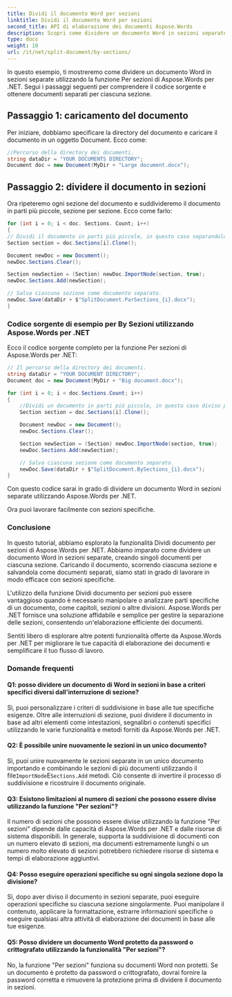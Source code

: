 ```yaml
---
title: Dividi il documento Word per sezioni
linktitle: Dividi il documento Word per sezioni
second_title: API di elaborazione dei documenti Aspose.Words
description: Scopri come dividere un documento Word in sezioni separate utilizzando Aspose.Words per .NET con un esempio di codice completo.
type: docs
weight: 10
url: /it/net/split-document/by-sections/
---
```


In questo esempio, ti mostreremo come dividere un documento Word in sezioni separate utilizzando la funzione Per sezioni di Aspose.Words per .NET. Segui i passaggi seguenti per comprendere il codice sorgente e ottenere documenti separati per ciascuna sezione.

## Passaggio 1: caricamento del documento

Per iniziare, dobbiamo specificare la directory del documento e caricare il documento in un oggetto Document. Ecco come:

```csharp
//Percorso della directory dei documenti.
string dataDir = "YOUR DOCUMENTS DIRECTORY";
Document doc = new Document(MyDir + "Large document.docx");
```

## Passaggio 2: dividere il documento in sezioni

Ora ripeteremo ogni sezione del documento e suddivideremo il documento in parti più piccole, sezione per sezione. Ecco come farlo:

```csharp
for (int i = 0; i < doc. Sections. Count; i++)
{
// Dividi il documento in parti più piccole, in questo caso separandolo per sezione.
Section section = doc.Sections[i].Clone();

Document newDoc = new Document();
newDoc.Sections.Clear();

Section newSection = (Section) newDoc.ImportNode(section, true);
newDoc.Sections.Add(newSection);

// Salva ciascuna sezione come documento separato.
newDoc.Save(dataDir + $"SplitDocument.ParSections_{i}.docx");
}
```

### Codice sorgente di esempio per By Sezioni utilizzando Aspose.Words per .NET

Ecco il codice sorgente completo per la funzione Per sezioni di Aspose.Words per .NET:

```csharp
// Il percorso della directory dei documenti.
string dataDir = "YOUR DOCUMENT DIRECTORY";
Document doc = new Document(MyDir + "Big document.docx");

for (int i = 0; i < doc.Sections.Count; i++)
{
	//Dividi un documento in parti più piccole, in questo caso diviso per sezione.
	Section section = doc.Sections[i].Clone();

	Document newDoc = new Document();
	newDoc.Sections.Clear();

	Section newSection = (Section) newDoc.ImportNode(section, true);
	newDoc.Sections.Add(newSection);

	// Salva ciascuna sezione come documento separato.
	newDoc.Save(dataDir + $"SplitDocument.BySections_{i}.docx");
}
```

Con questo codice sarai in grado di dividere un documento Word in sezioni separate utilizzando Aspose.Words per .NET.

Ora puoi lavorare facilmente con sezioni specifiche.

### Conclusione

In questo tutorial, abbiamo esplorato la funzionalità Dividi documento per sezioni di Aspose.Words per .NET. Abbiamo imparato come dividere un documento Word in sezioni separate, creando singoli documenti per ciascuna sezione. Caricando il documento, scorrendo ciascuna sezione e salvandola come documenti separati, siamo stati in grado di lavorare in modo efficace con sezioni specifiche.

L'utilizzo della funzione Dividi documento per sezioni può essere vantaggioso quando è necessario manipolare o analizzare parti specifiche di un documento, come capitoli, sezioni o altre divisioni. Aspose.Words per .NET fornisce una soluzione affidabile e semplice per gestire la separazione delle sezioni, consentendo un'elaborazione efficiente dei documenti.

Sentiti libero di esplorare altre potenti funzionalità offerte da Aspose.Words per .NET per migliorare le tue capacità di elaborazione dei documenti e semplificare il tuo flusso di lavoro.

### Domande frequenti

#### Q1: posso dividere un documento di Word in sezioni in base a criteri specifici diversi dall'interruzione di sezione?
Sì, puoi personalizzare i criteri di suddivisione in base alle tue specifiche esigenze. Oltre alle interruzioni di sezione, puoi dividere il documento in base ad altri elementi come intestazioni, segnalibri o contenuti specifici utilizzando le varie funzionalità e metodi forniti da Aspose.Words per .NET.

#### Q2: È possibile unire nuovamente le sezioni in un unico documento?
 Sì, puoi unire nuovamente le sezioni separate in un unico documento importando e combinando le sezioni di più documenti utilizzando il file`ImportNode`E`Sections.Add` metodi. Ciò consente di invertire il processo di suddivisione e ricostruire il documento originale.

#### Q3: Esistono limitazioni al numero di sezioni che possono essere divise utilizzando la funzione "Per sezioni"?
Il numero di sezioni che possono essere divise utilizzando la funzione "Per sezioni" dipende dalle capacità di Aspose.Words per .NET e dalle risorse di sistema disponibili. In generale, supporta la suddivisione di documenti con un numero elevato di sezioni, ma documenti estremamente lunghi o un numero molto elevato di sezioni potrebbero richiedere risorse di sistema e tempi di elaborazione aggiuntivi.

#### Q4: Posso eseguire operazioni specifiche su ogni singola sezione dopo la divisione?
Sì, dopo aver diviso il documento in sezioni separate, puoi eseguire operazioni specifiche su ciascuna sezione singolarmente. Puoi manipolare il contenuto, applicare la formattazione, estrarre informazioni specifiche o eseguire qualsiasi altra attività di elaborazione dei documenti in base alle tue esigenze.

#### Q5: Posso dividere un documento Word protetto da password o crittografato utilizzando la funzionalità "Per sezioni"?
No, la funzione "Per sezioni" funziona su documenti Word non protetti. Se un documento è protetto da password o crittografato, dovrai fornire la password corretta e rimuovere la protezione prima di dividere il documento in sezioni.
